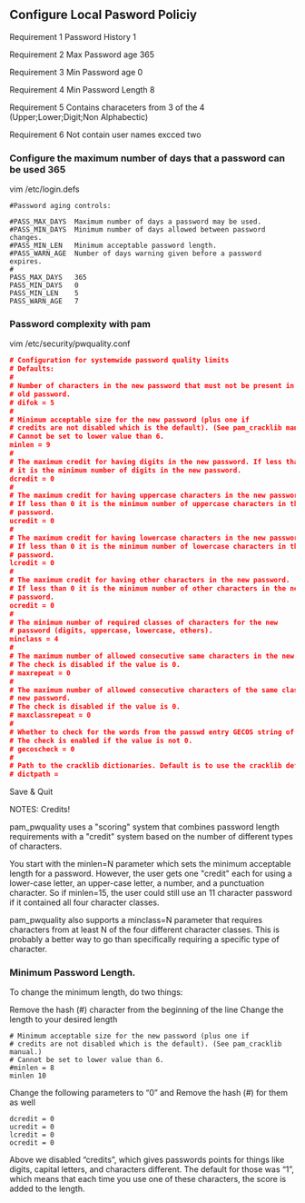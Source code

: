 ## Configure Local Pasword Policiy 

Requirement 1 Password History 1

Requirement 2 Max Password age 365

Requirement 3 Min Password age 0

Requirement 4 Min Password Length 8

Requirement 5 Contains characeters from 3 of the 4 (Upper;Lower;Digit;Non Alphabectic)

Requirement 6 Not contain user names excced two


### Configure the maximum number of days that a password can be used 365

vim /etc/login.defs
```
#Password aging controls:

#PASS_MAX_DAYS	Maximum number of days a password may be used.
#PASS_MIN_DAYS	Minimum number of days allowed between password changes.
#PASS_MIN_LEN	Minimum acceptable password length.
#PASS_WARN_AGE	Number of days warning given before a password expires.
#
PASS_MAX_DAYS	365
PASS_MIN_DAYS	0
PASS_MIN_LEN	5
PASS_WARN_AGE	7
```

### Password complexity with pam

vim /etc/security/pwquality.conf

```json
# Configuration for systemwide password quality limits
# Defaults:
#
# Number of characters in the new password that must not be present in the
# old password.
# difok = 5
#
# Minimum acceptable size for the new password (plus one if
# credits are not disabled which is the default). (See pam_cracklib manual.)
# Cannot be set to lower value than 6.
minlen = 9
#
# The maximum credit for having digits in the new password. If less than 0
# it is the minimum number of digits in the new password.
dcredit = 0
#
# The maximum credit for having uppercase characters in the new password.
# If less than 0 it is the minimum number of uppercase characters in the new
# password.
ucredit = 0
#
# The maximum credit for having lowercase characters in the new password.
# If less than 0 it is the minimum number of lowercase characters in the new
# password.
lcredit = 0
#
# The maximum credit for having other characters in the new password.
# If less than 0 it is the minimum number of other characters in the new
# password.
ocredit = 0
#
# The minimum number of required classes of characters for the new
# password (digits, uppercase, lowercase, others).
minclass = 4
#
# The maximum number of allowed consecutive same characters in the new password.
# The check is disabled if the value is 0.
# maxrepeat = 0
#
# The maximum number of allowed consecutive characters of the same class in the
# new password.
# The check is disabled if the value is 0.
# maxclassrepeat = 0
#
# Whether to check for the words from the passwd entry GECOS string of the user.
# The check is enabled if the value is not 0.
# gecoscheck = 0
#
# Path to the cracklib dictionaries. Default is to use the cracklib default.
# dictpath =
```

Save & Quit

NOTES: Credits!

pam_pwquality uses a "scoring" system that combines password length requirements with a "credit" system based on the number of different types of characters.

You start with the minlen=N parameter which sets the minimum acceptable length for a password. However, the user gets one "credit" each for using a lower-case letter, an upper-case letter, a number, and a punctuation character. So if minlen=15, the user could still use an 11 character password if it contained all four character classes.

pam_pwquality also supports a minclass=N parameter that requires characters from at least N of the four different character classes. This is probably a better way to go than specifically requiring a specific type of character.

### Minimum Password Length.
To change the minimum length, do two things:

Remove the hash (#) character from the beginning of the line
Change the length to your desired length

```
# Minimum acceptable size for the new password (plus one if
# credits are not disabled which is the default). (See pam_cracklib manual.)
# Cannot be set to lower value than 6.
#minlen = 8
minlen 10
```

Change the following parameters to “0” and Remove the hash (#) for them as well
```
dcredit = 0
ucredit = 0
lcredit = 0
ocredit = 0
```

Above we disabled “credits”, which gives passwords points for things like digits, capital letters, and characters different. The default for those was “1”, which means that each time you use one of these characters, the score is added to the length.

